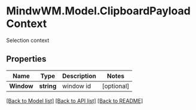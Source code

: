 # MindwWM.Model.ClipboardPayloadContext
Selection context

## Properties

Name | Type | Description | Notes
------------ | ------------- | ------------- | -------------
**Window** | **string** | window id | [optional] 

[[Back to Model list]](../README.md#documentation-for-models) [[Back to API list]](../README.md#documentation-for-api-endpoints) [[Back to README]](../README.md)

